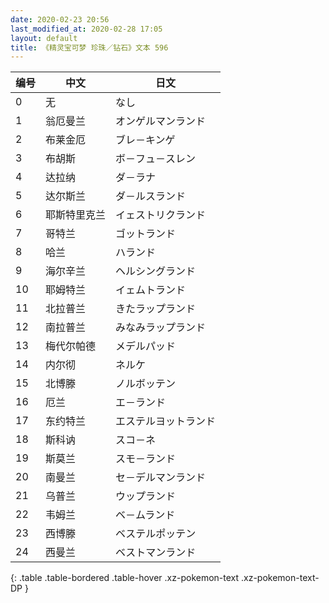 ```yaml
---
date: 2020-02-23 20:56
last_modified_at: 2020-02-28 17:05
layout: default
title: 《精灵宝可梦 珍珠／钻石》文本 596
---
```

| 编号 | 中文 | 日文 |
| ---- | ---- | ---- |
| 0 | 无 | なし |
| 1 | 翁厄曼兰 | オンゲルマンランド |
| 2 | 布莱金厄 | ブレ－キンゲ |
| 3 | 布胡斯 | ボ－フュ－スレン |
| 4 | 达拉纳 | ダ－ラナ |
| 5 | 达尔斯兰 | ダ－ルスランド |
| 6 | 耶斯特里克兰 | イェストリクランド |
| 7 | 哥特兰 | ゴットランド |
| 8 | 哈兰 | ハランド |
| 9 | 海尔辛兰 | ヘルシングランド |
| 10 | 耶姆特兰 | イェムトランド |
| 11 | 北拉普兰 | きたラップランド |
| 12 | 南拉普兰 | みなみラップランド |
| 13 | 梅代尔帕德 | メデルパッド |
| 14 | 内尔彻 | ネルケ |
| 15 | 北博滕 | ノルボッテン |
| 16 | 厄兰 | エ－ランド |
| 17 | 东约特兰 | エステルヨットランド |
| 18 | 斯科讷 | スコ－ネ |
| 19 | 斯莫兰 | スモ－ランド |
| 20 | 南曼兰 | セ－デルマンランド |
| 21 | 乌普兰 | ウップランド |
| 22 | 韦姆兰 | ベ－ムランド |
| 23 | 西博滕 | ベステルポッテン |
| 24 | 西曼兰 | ベストマンランド |
{: .table .table-bordered .table-hover .xz-pokemon-text .xz-pokemon-text-DP }